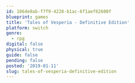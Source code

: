 ```yaml
---
id: 1864e8ab-f7f9-4228-b1ac-6f1aef62600f
blueprint: games
title: 'Tales of Vesperia - Definitive Edition'
platform: switch
genre:
  - rpg
digital: false
physical: true
guide: false
pending: false
posted: '2019-01-11'
slug: tales-of-vesperia-definitive-edition
---
```

